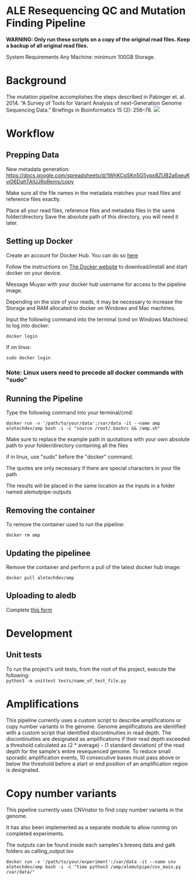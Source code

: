 # ALE Resequencing QC and Mutation Finding Pipeline 
**WARNING: Only run these scripts on a copy of the original read files. Keep a backup of all original read files.**

System Requirements
Any Machine: minimum 100GB Storage.


# Background
The mutation pipeline accomplishes the steps described in Pabinger et. al. 2014. “A Survey of Tools for Variant Analysis of next-Generation Genome Sequencing Data.” Briefings in Bioinformatics 15 (2): 256–78.
![](docs/alemutpipe_workflow.png)


# Workflow

## Prepping Data

New metadata generation: https://docs.google.com/spreadsheets/d/1WhKCgSKn5G5ypx8ZUB2a6xeuKvi06DqhTAlUJRoRems/copy

Make sure all the file names in the metadata matches your read files and reference files exactly.

Place all your read files, reference files and metadata files in the same folder/directory
Save the absolute path of this directory, you will need it later.

## Setting up Docker

Create an account for Docker Hub. You can do so [here](https://hub.docker.com/signup)

Follow the instructions on [The Docker website](https://docs.docker.com/install/) to download/install and start docker on your device.

Message Muyao with your docker hub username for access to the pipeline image.

Depending on the size of your reads, it may be necessary to increase the Storage and RAM allocated to docker on Windows and Mac machines.

Input the following command into the terminal (cmd on Windows Machines) to log into docker:

```
docker login
```

If on linux:
```
sudo docker login
```

### Note: Linux users need to precede all docker commands with "sudo"


## Running the Pipeline


Type the following command into your terminal/cmd:

```
docker run -v '/path/to/your/data':/var/data -it --name amp aletechdev/amp bash -i -c "source /root/.bashrc && /amp.sh"
```

Make sure to replace the example path in quotations with your own absolute path to your folder/directory containing all the files

if in linux, use "sudo" before the "docker" command.

The quotes are only necessary if there are special characters in your file path

The results will be placed in the same location as the inputs in a folder named alemutpipe-outputs

## Removing the container

To remove the container used to run the pipeline:

```
docker rm amp
```

## Updating the pipelinee

Remove the container and perform a pull of the latest docker hub image:

```
docker pull aletechdev/amp
```


## Uploading to aledb

Complete [this form](https://goo.gl/forms/RzPc44dBd6rmTRDs2)


# Development

## Unit tests

To run the project's unit tests, from the root of the project, execute the following:  
`python3 -m unittest tests/name_of_test_file.py`

# Amplifications

This pipeline currently uses a custom script to describe amplifications or copy number variants in the genome. Genome amplifications are identified with a custom script that identified discontinuities in read depth. The discontinuities are designated as amplifications if their read depth exceeded a threshold calculated as (2 * average) - (1 standard deviation) of the read depth for the sample's entire resequenced genome. To reduce small sporadic amplification events, 10 consecutive bases must pass above or below the threshold before a start or end position of an amplification region is designated.


# Copy number variants

This pipeline currently uses CNVnator to find copy number variants in the genome.

It has also been implemented as a separate module to allow running on completed experiments.

The outputs can be found inside each samples's breseq data and gatk folders as calling_output.tsv

```
docker run -v '/path/to/your/experiment':/var/data -it --name cnv aletechdev/amp bash -i -c "time python3 /amp/alemutpipe/cnv_main.py /var/data/"
```

